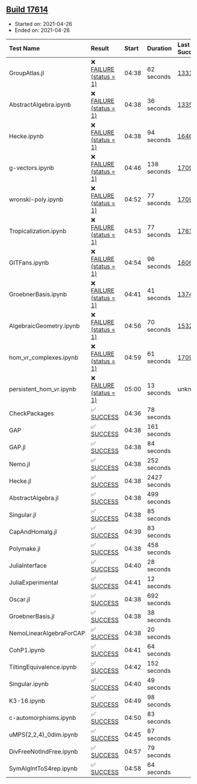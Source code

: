 ## [Build 17614](https://oscarci.mathematik.uni-kl.de/job/oscar/17614/)

* Started on: 2021-04-26
* Ended on: 2021-04-26

| Test Name    | Result | Start | Duration | Last Success | First Failure |
|:-------------|:-------|:------|:---------|:-------------|:--------------|
| GroupAtlas.jl | ❌ [FAILURE (status = 1)](https://oscarci.mathematik.uni-kl.de/job/oscar/17614/artifact/logs/build-17614/GroupAtlas.jl.log) | 04:38 | 62 seconds | [13311](https://oscarci.mathematik.uni-kl.de/job/oscar/13311/) | [13312](https://oscarci.mathematik.uni-kl.de/job/oscar/13312/) |
| AbstractAlgebra.ipynb | ❌ [FAILURE (status = 1)](https://oscarci.mathematik.uni-kl.de/job/oscar/17614/artifact/logs/build-17614/AbstractAlgebra.ipynb.log) | 04:38 | 36 seconds | [13355](https://oscarci.mathematik.uni-kl.de/job/oscar/13355/) | [13356](https://oscarci.mathematik.uni-kl.de/job/oscar/13356/) |
| Hecke.ipynb | ❌ [FAILURE (status = 1)](https://oscarci.mathematik.uni-kl.de/job/oscar/17614/artifact/logs/build-17614/Hecke.ipynb.log) | 04:38 | 94 seconds | [16463](https://oscarci.mathematik.uni-kl.de/job/oscar/16463/) | [16464](https://oscarci.mathematik.uni-kl.de/job/oscar/16464/) |
| g-vectors.ipynb | ❌ [FAILURE (status = 1)](https://oscarci.mathematik.uni-kl.de/job/oscar/17614/artifact/logs/build-17614/g-vectors.ipynb.log) | 04:46 | 138 seconds | [17099](https://oscarci.mathematik.uni-kl.de/job/oscar/17099/) | [17100](https://oscarci.mathematik.uni-kl.de/job/oscar/17100/) |
| wronski-poly.ipynb | ❌ [FAILURE (status = 1)](https://oscarci.mathematik.uni-kl.de/job/oscar/17614/artifact/logs/build-17614/wronski-poly.ipynb.log) | 04:52 | 77 seconds | [17098](https://oscarci.mathematik.uni-kl.de/job/oscar/17098/) | [17099](https://oscarci.mathematik.uni-kl.de/job/oscar/17099/) |
| Tropicalization.ipynb | ❌ [FAILURE (status = 1)](https://oscarci.mathematik.uni-kl.de/job/oscar/17614/artifact/logs/build-17614/Tropicalization.ipynb.log) | 04:53 | 77 seconds | [17610](https://oscarci.mathematik.uni-kl.de/job/oscar/17610/) | [17611](https://oscarci.mathematik.uni-kl.de/job/oscar/17611/) |
| GITFans.ipynb | ❌ [FAILURE (status = 1)](https://oscarci.mathematik.uni-kl.de/job/oscar/17614/artifact/logs/build-17614/GITFans.ipynb.log) | 04:54 | 96 seconds | [16068](https://oscarci.mathematik.uni-kl.de/job/oscar/16068/) | [16069](https://oscarci.mathematik.uni-kl.de/job/oscar/16069/) |
| GroebnerBasis.ipynb | ❌ [FAILURE (status = 1)](https://oscarci.mathematik.uni-kl.de/job/oscar/17614/artifact/logs/build-17614/GroebnerBasis.ipynb.log) | 04:41 | 41 seconds | [13748](https://oscarci.mathematik.uni-kl.de/job/oscar/13748/) | [13749](https://oscarci.mathematik.uni-kl.de/job/oscar/13749/) |
| AlgebraicGeometry.ipynb | ❌ [FAILURE (status = 1)](https://oscarci.mathematik.uni-kl.de/job/oscar/17614/artifact/logs/build-17614/AlgebraicGeometry.ipynb.log) | 04:56 | 70 seconds | [15322](https://oscarci.mathematik.uni-kl.de/job/oscar/15322/) | [15323](https://oscarci.mathematik.uni-kl.de/job/oscar/15323/) |
| hom_vr_complexes.ipynb | ❌ [FAILURE (status = 1)](https://oscarci.mathematik.uni-kl.de/job/oscar/17614/artifact/logs/build-17614/hom_vr_complexes.ipynb.log) | 04:59 | 61 seconds | [17099](https://oscarci.mathematik.uni-kl.de/job/oscar/17099/) | [17100](https://oscarci.mathematik.uni-kl.de/job/oscar/17100/) |
| persistent_hom_vr.ipynb | ❌ [FAILURE (status = 1)](https://oscarci.mathematik.uni-kl.de/job/oscar/17614/artifact/logs/build-17614/persistent_hom_vr.ipynb.log) | 05:00 | 13 seconds | unknown | unknown |
| CheckPackages | ✅ [SUCCESS](https://oscarci.mathematik.uni-kl.de/job/oscar/17614/artifact/logs/build-17614/CheckPackages.log) | 04:36 | 78 seconds |  |  |
| GAP | ✅ [SUCCESS](https://oscarci.mathematik.uni-kl.de/job/oscar/17614/artifact/logs/build-17614/GAP.log) | 04:38 | 161 seconds |  |  |
| GAP.jl | ✅ [SUCCESS](https://oscarci.mathematik.uni-kl.de/job/oscar/17614/artifact/logs/build-17614/GAP.jl.log) | 04:38 | 84 seconds |  |  |
| Nemo.jl | ✅ [SUCCESS](https://oscarci.mathematik.uni-kl.de/job/oscar/17614/artifact/logs/build-17614/Nemo.jl.log) | 04:38 | 252 seconds |  |  |
| Hecke.jl | ✅ [SUCCESS](https://oscarci.mathematik.uni-kl.de/job/oscar/17614/artifact/logs/build-17614/Hecke.jl.log) | 04:38 | 2427 seconds |  |  |
| AbstractAlgebra.jl | ✅ [SUCCESS](https://oscarci.mathematik.uni-kl.de/job/oscar/17614/artifact/logs/build-17614/AbstractAlgebra.jl.log) | 04:38 | 499 seconds |  |  |
| Singular.jl | ✅ [SUCCESS](https://oscarci.mathematik.uni-kl.de/job/oscar/17614/artifact/logs/build-17614/Singular.jl.log) | 04:38 | 85 seconds |  |  |
| CapAndHomalg.jl | ✅ [SUCCESS](https://oscarci.mathematik.uni-kl.de/job/oscar/17614/artifact/logs/build-17614/CapAndHomalg.jl.log) | 04:39 | 83 seconds |  |  |
| Polymake.jl | ✅ [SUCCESS](https://oscarci.mathematik.uni-kl.de/job/oscar/17614/artifact/logs/build-17614/Polymake.jl.log) | 04:38 | 458 seconds |  |  |
| JuliaInterface | ✅ [SUCCESS](https://oscarci.mathematik.uni-kl.de/job/oscar/17614/artifact/logs/build-17614/JuliaInterface.log) | 04:40 | 28 seconds |  |  |
| JuliaExperimental | ✅ [SUCCESS](https://oscarci.mathematik.uni-kl.de/job/oscar/17614/artifact/logs/build-17614/JuliaExperimental.log) | 04:41 | 12 seconds |  |  |
| Oscar.jl | ✅ [SUCCESS](https://oscarci.mathematik.uni-kl.de/job/oscar/17614/artifact/logs/build-17614/Oscar.jl.log) | 04:38 | 692 seconds |  |  |
| GroebnerBasis.jl | ✅ [SUCCESS](https://oscarci.mathematik.uni-kl.de/job/oscar/17614/artifact/logs/build-17614/GroebnerBasis.jl.log) | 04:38 | 38 seconds |  |  |
| NemoLinearAlgebraForCAP | ✅ [SUCCESS](https://oscarci.mathematik.uni-kl.de/job/oscar/17614/artifact/logs/build-17614/NemoLinearAlgebraForCAP.log) | 04:38 | 20 seconds |  |  |
| CohP1.ipynb | ✅ [SUCCESS](https://oscarci.mathematik.uni-kl.de/job/oscar/17614/artifact/logs/build-17614/CohP1.ipynb.log) | 04:41 | 64 seconds |  |  |
| TiltingEquivalence.ipynb | ✅ [SUCCESS](https://oscarci.mathematik.uni-kl.de/job/oscar/17614/artifact/logs/build-17614/TiltingEquivalence.ipynb.log) | 04:42 | 152 seconds |  |  |
| Singular.ipynb | ✅ [SUCCESS](https://oscarci.mathematik.uni-kl.de/job/oscar/17614/artifact/logs/build-17614/Singular.ipynb.log) | 04:40 | 49 seconds |  |  |
| K3-16.ipynb | ✅ [SUCCESS](https://oscarci.mathematik.uni-kl.de/job/oscar/17614/artifact/logs/build-17614/K3-16.ipynb.log) | 04:49 | 98 seconds |  |  |
| c-automorphisms.ipynb | ✅ [SUCCESS](https://oscarci.mathematik.uni-kl.de/job/oscar/17614/artifact/logs/build-17614/c-automorphisms.ipynb.log) | 04:50 | 83 seconds |  |  |
| uMPS(2,2,4)_0dim.ipynb | ✅ [SUCCESS](https://oscarci.mathematik.uni-kl.de/job/oscar/17614/artifact/logs/build-17614/uMPS-2-2-4-_0dim.ipynb.log) | 04:45 | 87 seconds |  |  |
| DivFreeNotIndFree.ipynb | ✅ [SUCCESS](https://oscarci.mathematik.uni-kl.de/job/oscar/17614/artifact/logs/build-17614/DivFreeNotIndFree.ipynb.log) | 04:57 | 79 seconds |  |  |
| SymAlgIntToS4rep.ipynb | ✅ [SUCCESS](https://oscarci.mathematik.uni-kl.de/job/oscar/17614/artifact/logs/build-17614/SymAlgIntToS4rep.ipynb.log) | 04:58 | 64 seconds |  |  |
